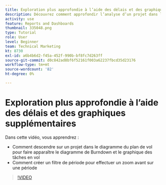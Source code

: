 ```yaml
---
title: Exploration plus approfondie à l’aide des délais et des graphiques supplémentaires
description: Découvrez comment approfondir l’analyse d’un projet dans le diagramme du plan de vol pour faire apparaître le graphique de Burndown et le graphique des tâches en vol dans [!DNL  Workfront].
activity: use
feature: Reports and Dashboards
thumbnail: 335048.png
type: Tutorial
role: User
level: Beginner
team: Technical Marketing
kt: 8730
exl-id: a6b4b6d2-f45a-452f-990b-bf8fc7d263ff
source-git-commit: d0c842ad8bf6f52161f003a62237fbcd35d23176
workflow-type: tm+mt
source-wordcount: '82'
ht-degree: 0%

---
```


# Exploration plus approfondie à l’aide des délais et des graphiques supplémentaires

Dans cette vidéo, vous apprendrez :

* Comment descendre sur un projet dans le diagramme du plan de vol pour faire apparaître le diagramme de Burndown et le graphique des tâches en vol
* Comment créer un filtre de période pour effectuer un zoom avant sur une période

>[!VIDEO](https://video.tv.adobe.com/v/335048/?quality=12)
